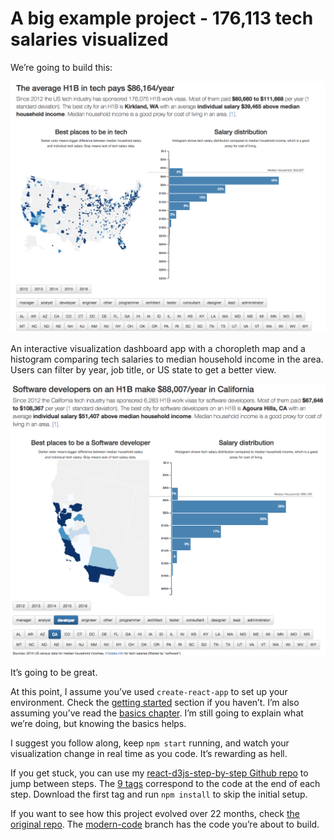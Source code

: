 
# A big example project - 176,113 tech salaries visualized

We’re going to build
this:

![](https://raw.githubusercontent.com/Swizec/react-d3js-es6-ebook/2018-version/manuscript/resources/images/es6v2/full-dataviz.png)

An interactive visualization dashboard app with a choropleth map and a
histogram comparing tech salaries to median household income in the
area. Users can filter by year, job title, or US state to get a better
view.

![](https://raw.githubusercontent.com/Swizec/react-d3js-es6-ebook/2018-version/manuscript/resources/images/es6v2/interaction-dataviz.png)

It’s going to be great.

At this point, I assume you’ve used `create-react-app` to set up your
environment. Check the [getting
started](https://swizec1.teachable.com/courses/react-for-data-visualization/lectures/6888622#getting-started)
section if you haven’t. I’m also assuming you’ve read the [basics
chapter](https://swizec1.teachable.com/courses/react-for-data-visualization/lectures/6887708#the-meat-start).
I’m still going to explain what we’re doing, but knowing the basics
helps.

I suggest you follow along, keep `npm start` running, and watch your
visualization change in real time as you code. It’s rewarding as hell.

If you get stuck, you can use my [react-d3js-step-by-step Github
repo](https://github.com/Swizec/react-d3js-step-by-step) to jump between
steps. The [9
tags](https://github.com/Swizec/react-d3js-step-by-step/releases)
correspond to the code at the end of each step. Download the first tag
and run `npm install` to skip the initial setup.

If you want to see how this project evolved over 22 months, check [the
original repo](https://github.com/Swizec/h1b-software-salaries). The
[modern-code](https://github.com/Swizec/h1b-software-salaries/tree/modern-code)
branch has the code you’re about to build.
